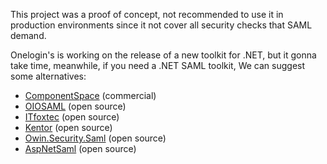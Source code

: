 This project was a proof of concept, not recommended to use it in production environments since it not cover all security checks that SAML demand.

Onelogin's is working on the release of a new toolkit for .NET, but it gonna take time, meanwhile, if you need  a .NET SAML toolkit, We can suggest some alternatives:
- [ComponentSpace](http://www.componentspace.com/) (commercial)
- [OIOSAML](https://digitaliser.dk/resource/2972745) (open source)
- [ITfoxtec](http://itfoxtec.com/identitysaml2) (open source)
- [Kentor](https://github.com/KentorIT/authservices) (open source)
- [Owin.Security.Saml](https://github.com/elerch/SAML2) (open source)
- [AspNetSaml](https://github.com/jitbit/AspNetSaml) (open source)
